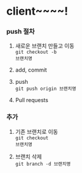 # client~~~~!

### push 절차

1. 새로운 브랜치 만들고 이동 <br />
<code>git checkout -b 브랜치명</code>

2. add, commit

3. push <br />
<code>git push origin 브랜치명</code>

4. Pull requests

### 추가

1. 기존 브랜치로 이동 <br />
<code>git checkout 브랜치명</code>

2. 브랜치 삭제 <br />
<code>git branch -d 브랜치명</code>
